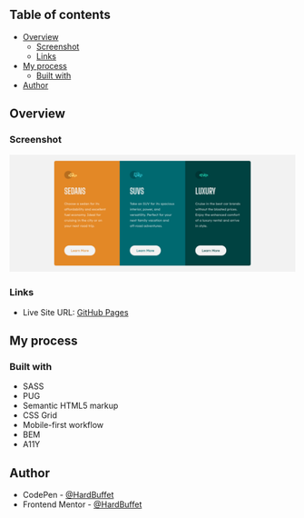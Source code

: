 ## Table of contents

- [Overview](#overview)
  - [Screenshot](#screenshot)
  - [Links](#links)
- [My process](#my-process)
  - [Built with](#built-with)
- [Author](#author)

## Overview

### Screenshot

![](./images/final-project-desktop.png)

### Links

- Live Site URL: [GitHub Pages](https://hardbuffet.github.io/3-column-preview-card-component/)

## My process

### Built with

- SASS
- PUG
- Semantic HTML5 markup
- CSS Grid
- Mobile-first workflow
- BEM
- A11Y

## Author

- CodePen - [@HardBuffet](https://codepen.io/HardBuffet)
- Frontend Mentor - [@HardBuffet](https://www.frontendmentor.io/profile/HardBuffet)
